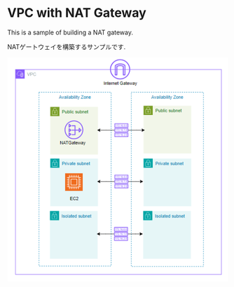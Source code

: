 # VPC with NAT Gateway

This is a sample of building a NAT gateway.

NATゲートウェイを構築するサンプルです.

![vpc-with-natgw-overview](overview.png)